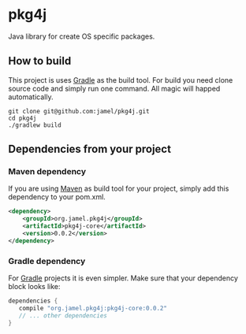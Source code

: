 # pkg4j

Java library for create OS specific packages.

## How to build

This project is uses [Gradle](http://gradle.org) as the build tool. For build you need clone source code and simply run one command. All magic will happed automatically.

```shell
git clone git@github.com:jamel/pkg4j.git
cd pkg4j
./gradlew build
```

## Dependencies from your project

### Maven dependency

If you are using [Maven](http://maven.apache.org) as build tool for your project, simply add this dependency to your pom.xml.

```xml
<dependency>
    <groupId>org.jamel.pkg4j</groupId>
    <artifactId>pkg4j-core</artifactId>
    <version>0.0.2</version>
</dependency>
```

### Gradle dependency

For [Gradle](http://gradle.org) projects it is even simpler. Make sure that your dependency block looks like:

```groovy
dependencies {
   compile "org.jamel.pkg4j:pkg4j-core:0.0.2"
   // ... other dependencies
}
```
